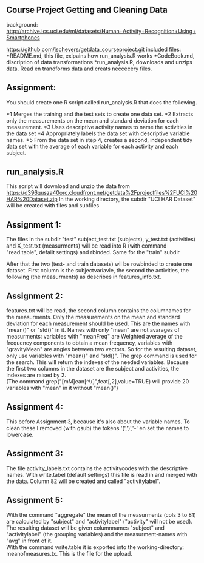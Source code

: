 ## Course Project Getting and Cleaning Data
background: http://archive.ics.uci.edu/ml/datasets/Human+Activity+Recognition+Using+Smartphones 

https://github.com/jschevers/getdata_courseproject.git included files:
*README.md,      this file, exlpains how run_analysis.R works
*CodeBook.md,    discription of data transformations
*run_analysis.R, downloads and unzips data. Read en trandforms data and creats neccecery files.

## Assignment: 
You should create one R script called run_analysis.R that does the following. 

 *1   Merges the training and the test sets to create one data set.
 *2   Extracts only the measurements on the mean and standard deviation for each measurement. 
 *3   Uses descriptive activity names to name the activities in the data set
 *4   Appropriately labels the data set with descriptive variable names. 
 *5   From the data set in step 4, creates a second, independent tidy data set with the average of each variable for each activity and each subject.

## run_analysis.R
This script will download and unzip the data from https://d396qusza40orc.cloudfront.net/getdata%2Fprojectfiles%2FUCI%20HAR%20Dataset.zip
In the working directory, the subdir "UCI HAR Dataset" will be created with files and subfiles

## Assignment 1:
The files in the subdir "test" subject_test.txt (subjects), y_test.txt (activities) and X_test.txt (measurments) will be read into R (with command 
"read.table", defailt settings) and rbinded. Same for the "train" subdir

After that the two (test- and train datasets) wil be rowbinded to create one dataset. First column is the subjectvariavle, the second the activities, the following (the measurments)
as describes in features_info.txt. 

## Assignment 2:
features.txt will be read, the second column contains the columnames for the measurments. Only the measurements on the mean and standard deviation for each measurement 
should be used. This are the names with "mean()" or "std()" in it. Names with only "mean" are not avarages of measurments: variables with "meanFreq" are Weighted average 
of the frequency components to obtain a mean frequency, variables with "gravityMean" are angles between two vectors. So for the resulting dataset, 
only use variables with "mean()" and "std()". The grep command is used for the search. This will return the indexes of the needed variables. Because the first two columns in the
dataset are the subject and activities, the indexes are raised by 2.   
(The command grep("[mM]ean[^\\(]",feat[,2],value=TRUE) will provide 20 variables with "mean" in it without "mean()")

## Assignment 4:
This before Assignment 3, because it's also about the variable names. To clean these I removed (with gsub) the tokens '(',')','-' en set the names to lowercase.
   
## Assignment 3:
The file activity_labels.txt contains the activitycodes with the descriptive names. With write.tabel (default settings) this file is read in and
merged with the data. Column 82 will be created and called "activitylabel". 

## Assignment 5:
With the command "aggregate" the mean of the measurments (cols 3 to 81) are calculated by "subject" and "activitylabel" ("activity" will not be used). 
The resulting dataset will be given columnnames "subject" and "activitylabel" (the grouping variables) and the measurment-names with "avg" in front of it.  
With the command write.table it is exported into the working-directory: meanofmeasures.tx. This is the file for the upload.
